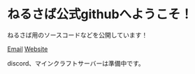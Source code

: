 # ねるさば公式githubへようこそ！
ねるさば用のソースコードなどを公開しています！

[Email](<nerusaba.mc@gmail.com>)
[Website](www.nerusaba.com)

discord、マインクラフトサーバーは準備中です。


